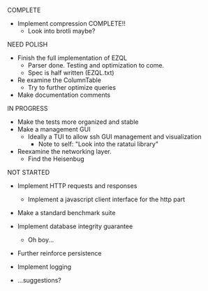 COMPLETE
- Implement compression     COMPLETE!!
    - Look into brotli maybe?

NEED POLISH
- Finish the full implementation of EZQL
    - Parser done. Testing and optimization to come.
    - Spec is half written (EZQL.txt)
- Re examine the ColumnTable
    - Try to further optimize queries
- Make documentation comments


IN PROGRESS
- Make the tests more organized and stable
- Make a management GUI
    - Ideally a TUI to allow ssh GUI management and visualization
        - Note to self: "Look into the ratatui library"
- Reexamine the networking layer.
    - Find the Heisenbug


NOT STARTED
- Implement HTTP requests and responses
    - Implement a javascript client interface for the http part
- Make a standard benchmark suite
- Implement database integrity guarantee
    - Oh boy...
- Further reinforce persistence
- Implement logging


- ...suggestions?